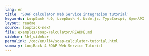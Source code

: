 ```yaml
---
lang: en
title: 'SOAP calculator Web Service integration tutorial'
keywords: LoopBack 4.0, LoopBack 4, Node.js, TypeScript, OpenAPI
layout: readme
source: loopback-next
file: examples/soap-calculator/README.md
sidebar: lb4_sidebar
permalink: /doc/en/lb4/soap-calculator-tutorial.html
summary: LoopBack 4 SOAP Web Service Tutorial
---
```

